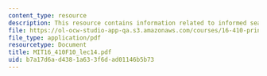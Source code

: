 ```yaml
---
content_type: resource
description: This resource contains information related to informed search.
file: https://ol-ocw-studio-app-qa.s3.amazonaws.com/courses/16-410-principles-of-autonomy-and-decision-making-fall-2010/b7a17d6ad4381a633f6dad01146b5b73_MIT16_410F10_lec14.pdf
file_type: application/pdf
resourcetype: Document
title: MIT16_410F10_lec14.pdf
uid: b7a17d6a-d438-1a63-3f6d-ad01146b5b73
---
```

